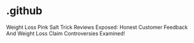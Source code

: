 # .github
Weight Loss Pink Salt Trick Reviews Exposed: Honest Customer Feedback And Weight Loss Claim Controversies Examined!
